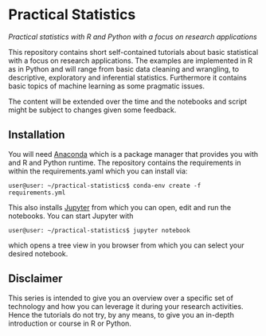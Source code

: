 # Practical Statistics
*Practical statistics with R and Python with a focus on research applications*

This repository contains short self-contained tutorials about basic statistical
with a focus on research applications.
The examples are implemented in R as in Python and will range from basic data
cleaning and wrangling, to descriptive, exploratory and inferential statistics.
Furthermore it contains basic topics of machine learning as some pragmatic issues.

The content will be extended over the time and the notebooks and script might
be subject to changes given some feedback.


## Installation
You will need [Anaconda](https://www.continuum.io/downloads) which is a package
manager that provides you with and R and Python runtime.
The repository contains the requirements in within the requirements.yaml
which you can install via:

```
user@user: ~/practical-statistics$ conda-env create -f requirements.yml
```

This also installs [Jupyter](http://jupyter.org/) from which you can open, edit
and run the notebooks.
You can start Jupyter with

```
user@user: ~/practical-statistics$ jupyter notebook
```
which opens a tree view in you browser from which you can select your desired
notebook.

## Disclaimer

This series is intended to give you an overview over a specific set of technology
and how you can leverage it during your research activities.
Hence the tutorials do not try, by any means, to give you an in-depth introduction
or course in R or Python.
